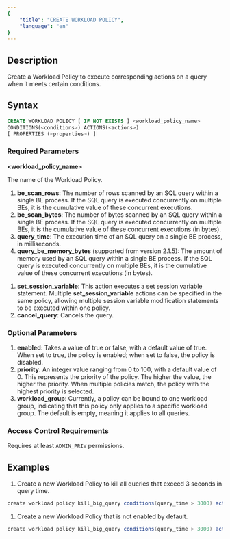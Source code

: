 ```yaml
---
{
    "title": "CREATE WORKLOAD POLICY",
    "language": "en"
}
---
```


<!--
Licensed to the Apache Software Foundation (ASF) under one
or more contributor license agreements.  See the NOTICE file
distributed with this work for additional information
regarding copyright ownership.  The ASF licenses this file
to you under the Apache License, Version 2.0 (the
"License"); you may not use this file except in compliance
with the License.  You may obtain a copy of the License at

  http://www.apache.org/licenses/LICENSE-2.0

Unless required by applicable law or agreed to in writing,
software distributed under the License is distributed on an
"AS IS" BASIS, WITHOUT WARRANTIES OR CONDITIONS OF ANY
KIND, either express or implied.  See the License for the
specific language governing permissions and limitations
under the License.
-->


## Description

Create a Workload Policy to execute corresponding actions on a query when it meets certain conditions.


## Syntax


```sql
CREATE WORKLOAD POLICY [ IF NOT EXISTS ] <workload_policy_name>
CONDITIONS(<conditions>) ACTIONS(<actions>)
[ PROPERTIES (<properties>) ]
```
### Required Parameters

**<workload_policy_name>**

The name of the Workload Policy.



1. **be_scan_rows**: The number of rows scanned by an SQL query within a single BE process. If the SQL query is executed concurrently on multiple BEs, it is the cumulative value of these concurrent executions.
2. **be_scan_bytes**: The number of bytes scanned by an SQL query within a single BE process. If the SQL query is executed concurrently on multiple BEs, it is the cumulative value of these concurrent executions (in bytes).
3. **query_time**: The execution time of an SQL query on a single BE process, in milliseconds.
4. **query_be_memory_bytes** (supported from version 2.1.5): The amount of memory used by an SQL query within a single BE process. If the SQL query is executed concurrently on multiple BEs, it is the cumulative value of these concurrent executions (in bytes).


**<actions>**

1. **set_session_variable**: This action executes a set session variable statement. Multiple **set_session_variable** actions can be specified in the same policy, allowing multiple session variable modification statements to be executed within one policy.
2. **cancel_query**: Cancels the query.

### Optional Parameters



1. **enabled**: Takes a value of true or false, with a default value of true. When set to true, the policy is enabled; when set to false, the policy is disabled.
2. **priority**: An integer value ranging from 0 to 100, with a default value of 0. This represents the priority of the policy. The higher the value, the higher the priority. When multiple policies match, the policy with the highest priority is selected.
3. **workload_group**: Currently, a policy can be bound to one workload group, indicating that this policy only applies to a specific workload group. The default is empty, meaning it applies to all queries.

### Access Control Requirements

Requires at least `ADMIN_PRIV` permissions.

## Examples

1. Create a new Workload Policy to kill all queries that exceed 3 seconds in query time.

  ```Java
  create workload policy kill_big_query conditions(query_time > 3000) actions(cancel_query)
  ```

1. Create a new Workload Policy that is not enabled by default.

  ```Java
  create workload policy kill_big_query conditions(query_time > 3000) actions(cancel_query) properties('enabled'='false')
  ```